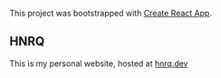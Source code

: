 This project was bootstrapped with [Create React App](https://github.com/facebook/create-react-app).

## HNRQ

This is my personal website, hosted at [hnrq.dev](hnrq.dev)
